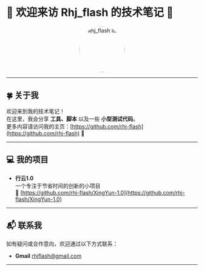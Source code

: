 # 🌟 欢迎来访 Rhj_flash 的技术笔记 🌟

<div align="center">
  <a href="https://github.com/rhj-flash" target="_blank">
    <img src="https://media.giphy.com/media/26xBwdIuRJiAIqHwA/giphy.gif" alt="Rhj_flash Icon" width="120" style="border-radius: 50%;">
  </a>
</div>

---

## 🍀 关于我

欢迎来到我的技术笔记！  
在这里，我会分享 **工具、脚本** 以及一些 **小型测试代码**。  
更多内容请访问我的主页：[https://github.com/rhj-flash](https://github.com/rhj-flash) 🚀

---

## 💻 我的项目

- **行云1.0**  
  一个专注于节省时间的创新的小项目  
  🔗 [https://github.com/rhj-flash/XingYun-1.0](https://github.com/rhj-flash/XingYun-1.0)

---

## 📬 联系我

如有疑问或合作意向，欢迎通过以下方式联系：

- **Gmail**  rhjflash@gmail.com
---

